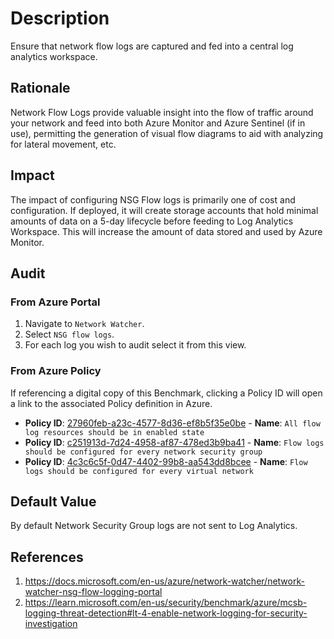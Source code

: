 # Description

Ensure that network flow logs are captured and fed into a central log analytics workspace.

## Rationale

Network Flow Logs provide valuable insight into the flow of traffic around your network and feed into both Azure Monitor and Azure Sentinel (if in use), permitting the generation of visual flow diagrams to aid with analyzing for lateral movement, etc.

## Impact

The impact of configuring NSG Flow logs is primarily one of cost and configuration. If deployed, it will create storage accounts that hold minimal amounts of data on a 5-day lifecycle before feeding to Log Analytics Workspace. This will increase the amount of data stored and used by Azure Monitor.

## Audit

### From Azure Portal

1. Navigate to `Network Watcher`.
2. Select `NSG flow logs`.
3. For each log you wish to audit select it from this view.

### From Azure Policy

If referencing a digital copy of this Benchmark, clicking a Policy ID will open a link to the associated Policy definition in Azure.

- **Policy ID**: [27960feb-a23c-4577-8d36-ef8b5f35e0be](https://portal.azure.com/#view/Microsoft_Azure_Policy/PolicyDetailBlade/definitionId/%2Fproviders%2FMicrosoft.Authorization%2FpolicyDefinitions%2F27960feb-a23c-4577-8d36-ef8b5f35e0be) - **Name**: `All flow log resources should be in enabled state`
- **Policy ID**: [c251913d-7d24-4958-af87-478ed3b9ba41](https://portal.azure.com/#view/Microsoft_Azure_Policy/PolicyDetailBlade/definitionId/%2Fproviders%2FMicrosoft.Authorization%2FpolicyDefinitions%2Fc251913d-7d24-4958-af87-478ed3b9ba41) - **Name**: `Flow logs should be configured for every network security group`
- **Policy ID**: [4c3c6c5f-0d47-4402-99b8-aa543dd8bcee](https://portal.azure.com/#view/Microsoft_Azure_Policy/PolicyDetailBlade/definitionId/%2Fproviders%2FMicrosoft.Authorization%2FpolicyDefinitions%2F4c3c6c5f-0d47-4402-99b8-aa543dd8bcee) - **Name**: `Flow logs should be configured for every virtual network`

## Default Value

By default Network Security Group logs are not sent to Log Analytics.

## References

1. <https://docs.microsoft.com/en-us/azure/network-watcher/network-watcher-nsg-flow-logging-portal>
2. <https://learn.microsoft.com/en-us/security/benchmark/azure/mcsb-logging-threat-detection#lt-4-enable-network-logging-for-security-investigation>
